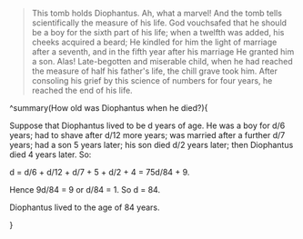 > This tomb holds Diophantus. Ah, what a marvel! And the tomb tells scientifically the measure of his life. God vouchsafed that he should be a boy for the sixth part of his life; when a twelfth was added, his cheeks acquired a beard; He kindled for him the light of marriage after a seventh, and in the fifth year after his marriage He granted him a son. Alas! Late-begotten and miserable child, when he had reached the measure of half his father's life, the chill grave took him. After consoling his grief by this science of numbers for four years, he reached the end of his life.

^summary(How old was Diophantus when he died?){

Suppose that Diophantus lived to be d years of age. He was a boy for d/6 years; had to shave after d/12 more years; was married after a further d/7 years; had a son 5 years later; his son died d/2 years later; then Diophantus died 4 years later. So:

d = d/6 + d/12 + d/7 + 5 + d/2 + 4 = 75d/84 + 9.

Hence 9d/84 = 9 or d/84 = 1. So d = 84.

Diophantus lived to the age of 84 years.

}
